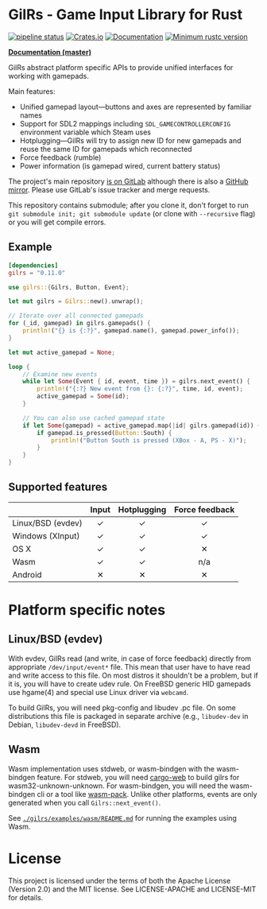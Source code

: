 GilRs - Game Input Library for Rust
===================================

[![pipeline status](https://gitlab.com/gilrs-project/gilrs/badges/master/pipeline.svg)](https://gitlab.com/gilrs-project/gilrs/commits/master)
[![Crates.io](https://img.shields.io/crates/v/gilrs.svg)](https://crates.io/crates/gilrs)
[![Documentation](https://docs.rs/gilrs/badge.svg)](https://docs.rs/gilrs/)
[![Minimum rustc version](https://img.shields.io/badge/rustc-1.74.0+-yellow.svg)](https://gitlab.com/gilrs-project/gilrs)

[**Documentation (master)**](https://gilrs-project.gitlab.io/gilrs/doc/gilrs/)

GilRs abstract platform specific APIs to provide unified interfaces for working with gamepads.

Main features:

- Unified gamepad layout—buttons and axes are represented by familiar names
- Support for SDL2 mappings including `SDL_GAMECONTROLLERCONFIG` environment
  variable which Steam uses
- Hotplugging—GilRs will try to assign new ID for new gamepads and reuse the same
  ID for gamepads which reconnected
- Force feedback (rumble)
- Power information (is gamepad wired, current battery status)

The project's main repository [is on GitLab](https://gitlab.com/gilrs-project/gilrs)
although there is also a [GitHub mirror](https://github.com/Arvamer/gilrs).
Please use GitLab's issue tracker and merge requests.

This repository contains submodule; after you clone it, don't forget to run
`git submodule init; git submodule update` (or clone with `--recursive` flag)
or you will get compile errors.

Example
-------

```toml
[dependencies]
gilrs = "0.11.0"
```

```rust
use gilrs::{Gilrs, Button, Event};

let mut gilrs = Gilrs::new().unwrap();

// Iterate over all connected gamepads
for (_id, gamepad) in gilrs.gamepads() {
    println!("{} is {:?}", gamepad.name(), gamepad.power_info());
}

let mut active_gamepad = None;

loop {
    // Examine new events
    while let Some(Event { id, event, time }) = gilrs.next_event() {
        println!("{:?} New event from {}: {:?}", time, id, event);
        active_gamepad = Some(id);
    }

    // You can also use cached gamepad state
    if let Some(gamepad) = active_gamepad.map(|id| gilrs.gamepad(id)) {
        if gamepad.is_pressed(Button::South) {
            println!("Button South is pressed (XBox - A, PS - X)");
        }
    }
}
```

Supported features
------------------

|                  | Input | Hotplugging | Force feedback |
|------------------|:-----:|:-----------:|:--------------:|
| Linux/BSD (evdev)|   ✓   |      ✓      |        ✓       |
| Windows (XInput) |   ✓   |      ✓      |        ✓       |
| OS X             |   ✓   |      ✓      |        ✕       |
| Wasm             |   ✓   |      ✓      |       n/a      |
| Android          |   ✕   |      ✕      |        ✕       |

Platform specific notes
======================

Linux/BSD (evdev)
-----

With evdev, GilRs read (and write, in case of force feedback) directly from appropriate
`/dev/input/event*` file. This mean that user have to have read and write access to this file.
On most distros it shouldn't be a problem, but if it is, you will have to create udev rule.
On FreeBSD generic HID gamepads use hgame(4) and special use Linux driver via `webcamd`.

To build GilRs, you will need pkg-config and libudev .pc file. On some distributions this file
is packaged in separate archive (e.g., `libudev-dev` in Debian, `libudev-devd` in FreeBSD).

Wasm
----

Wasm implementation uses stdweb, or wasm-bindgen with the wasm-bindgen feature.
For stdweb, you will need [cargo-web](https://github.com/koute/cargo-web) to build gilrs for
wasm32-unknown-unknown. For wasm-bindgen, you will need the wasm-bindgen cli or a tool like
[wasm-pack](https://rustwasm.github.io/wasm-pack/installer/).
Unlike other platforms, events are only generated when you call `Gilrs::next_event()`.

See [`./gilrs/examples/wasm/README.md`](./gilrs/examples/wasm/README.md) for running the examples using Wasm.

License
=======

This project is licensed under the terms of both the Apache License (Version 2.0) and the MIT
license. See LICENSE-APACHE and LICENSE-MIT for details.
